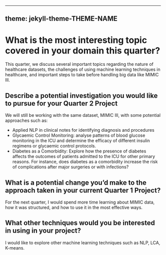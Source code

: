 
---
theme: jekyll-theme-THEME-NAME
---

# What is the most interesting topic covered in your domain this quarter?

This quarter, we discuss several important topics regarding the nature of healthcare datasets,
the challenges of using machine learning techniques in healthcare, and important steps to take before
handling big data like MIMIC III.

## Describe a potential investigation you would like to pursue for your Quarter 2 Project

We will still be working with the same dataset, MIMIC III, with some potential approaches such as:

- Applied NLP in clinical notes for identifying diagnosis and procedures
- Glycaemic Control Monitoring: analyse patterns of blood glucose monitoring in the ICU and determine
the efficacy of different insulin regimens or glycaemic control protocols.
- Diabetes as a Comorbidity: Explore how the presence of diabetes affects the outcomes of patients
admitted to the ICU for other primary reasons. For instance, does diabetes as a comorbidity increase
the risk of complications after major surgeries or with infections?

## What is a potential change you’d make to the approach taken in your current Quarter 1 Project?

For the next quarter, I would spend more time learning about MIMIC data, how it was structured,
and how to use it in the most effective ways.

## What other techniques would you be interested in using in your project?

I would like to explore other machine learning techniques such as NLP, LCA, K-means.
